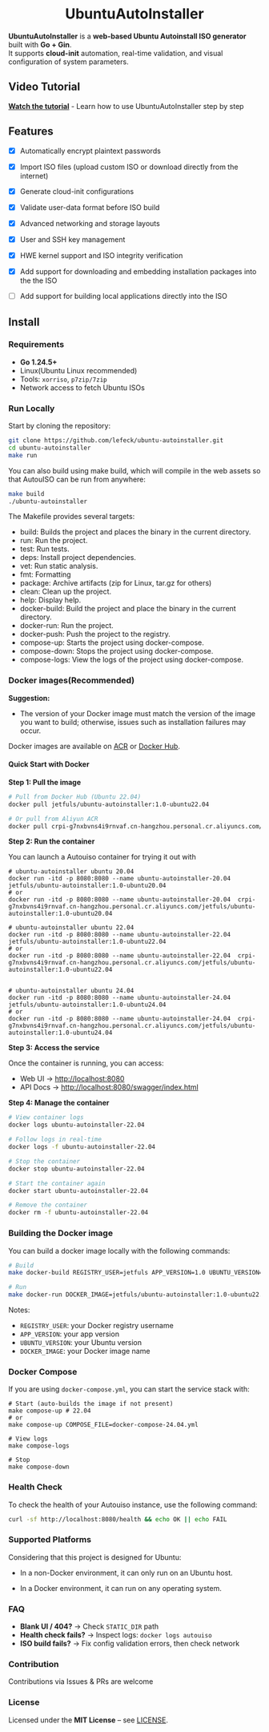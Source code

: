 <h1 align="center">UbuntuAutoInstaller</h1>

**UbuntuAutoInstaller** is a **web-based Ubuntu Autoinstall ISO generator** built with **Go + Gin**.  
It supports **cloud-init** automation, real-time validation, and visual configuration of system parameters.

## Video Tutorial

 **[Watch the tutorial](https://youtu.be/Z3Pqv76VJcE)** - Learn how to use UbuntuAutoInstaller step by step

## Features

- [x] Automatically encrypt plaintext passwords
- [x] Import ISO files (upload custom ISO or download directly from the internet)
- [x] Generate cloud-init configurations
- [x] Validate user-data format before ISO build
- [x] Advanced networking and storage layouts
- [x] User and SSH key management
- [x] HWE kernel support and ISO integrity verification
- [x] Add support for downloading and embedding installation packages into the the ISO
- [ ] Add support for building local applications directly into the ISO


## Install

### Requirements

- **Go 1.24.5+**
- Linux(Ubuntu Linux recommended)
- Tools: `xorriso`, `p7zip/7zip`
- Network access to fetch Ubuntu ISOs

### Run Locally

Start by cloning the repository:
```bash
git clone https://github.com/lefeck/ubuntu-autoinstaller.git
cd ubuntu-autoinstaller
make run
```
You can also build using make build, which will compile in the web assets so that AutouISO can be run from anywhere:

```bash
make build
./ubuntu-autoinstaller
```
The Makefile provides several targets:
* build: Builds the project and places the binary in the current directory.
* run: Run the project.
* test: Run tests.
* deps: Install project dependencies.
* vet: Run static analysis.
* fmt: Formatting
* package: Archive artifacts (zip for Linux, tar.gz for others)
* clean: Clean up the project.
* help: Display help.
* docker-build: Build the project and place the binary in the current directory.
* docker-run: Run the project.
* docker-push: Push the project to the registry.
* compose-up: Starts the project using docker-compose.
* compose-down: Stops the project using docker-compose.
* compose-logs: View the logs of the project using docker-compose.


### Docker images(Recommended)

**Suggestion:**

* The version of your Docker image must match the version of the image you want to build; otherwise, issues such as installation failures may occur.

Docker images are available on [ACR](https://cr.console.aliyun.com) or [Docker Hub](https://hub.docker.com/).

#### Quick Start with Docker

**Step 1: Pull the image**

```bash
# Pull from Docker Hub (Ubuntu 22.04)
docker pull jetfuls/ubuntu-autoinstaller:1.0-ubuntu22.04

# Or pull from Aliyun ACR
docker pull crpi-g7nxbvns4i9rnvaf.cn-hangzhou.personal.cr.aliyuncs.com/jetfuls/ubuntu-autoinstaller:1.0-ubuntu22.04
```

**Step 2: Run the container**

You can launch a Autouiso container for trying it out with

```
# ubuntu-autoinstaller ubuntu 20.04
docker run -itd -p 8080:8080 --name ubuntu-autoinstaller-20.04  jetfuls/ubuntu-autoinstaller:1.0-ubuntu20.04
# or
docker run -itd -p 8080:8080 --name ubuntu-autoinstaller-20.04  crpi-g7nxbvns4i9rnvaf.cn-hangzhou.personal.cr.aliyuncs.com/jetfuls/ubuntu-autoinstaller:1.0-ubuntu20.04

# ubuntu-autoinstaller ubuntu 22.04
docker run -itd -p 8080:8080 --name ubuntu-autoinstaller-22.04  jetfuls/ubuntu-autoinstaller:1.0-ubuntu22.04
# or
docker run -itd -p 8080:8080 --name ubuntu-autoinstaller-22.04  crpi-g7nxbvns4i9rnvaf.cn-hangzhou.personal.cr.aliyuncs.com/jetfuls/ubuntu-autoinstaller:1.0-ubuntu22.04


# ubuntu-autoinstaller ubuntu 24.04
docker run -itd -p 8080:8080 --name ubuntu-autoinstaller-24.04  jetfuls/ubuntu-autoinstaller:1.0-ubuntu24.04
# or
docker run -itd -p 8080:8080 --name ubuntu-autoinstaller-24.04  crpi-g7nxbvns4i9rnvaf.cn-hangzhou.personal.cr.aliyuncs.com/jetfuls/ubuntu-autoinstaller:1.0-ubuntu24.04
```

**Step 3: Access the service**

Once the container is running, you can access:

- Web UI → [http://localhost:8080](http://localhost:8080)
- API Docs → [http://localhost:8080/swagger/index.html](http://localhost:8080/swagger/index.html)

**Step 4: Manage the container**

```bash
# View container logs
docker logs ubuntu-autoinstaller-22.04

# Follow logs in real-time
docker logs -f ubuntu-autoinstaller-22.04

# Stop the container
docker stop ubuntu-autoinstaller-22.04

# Start the container again
docker start ubuntu-autoinstaller-22.04

# Remove the container
docker rm -f ubuntu-autoinstaller-22.04
```


### Building the Docker image 

You can build a docker image locally with the following commands:

```bash
# Build
make docker-build REGISTRY_USER=jetfuls APP_VERSION=1.0 UBUNTU_VERSION=22.04

# Run
make docker-run DOCKER_IMAGE=jetfuls/ubuntu-autoinstaller:1.0-ubuntu22.04
```
Notes:
- `REGISTRY_USER`: your Docker registry username
- `APP_VERSION`: your app version
- `UBUNTU_VERSION`: your Ubuntu version
- `DOCKER_IMAGE`: your Docker image name


### Docker Compose

If you are using `docker-compose.yml`, you can start the service stack with:

```
# Start (auto-builds the image if not present)
make compose-up # 22.04 
# or
make compose-up COMPOSE_FILE=docker-compose-24.04.yml

# View logs
make compose-logs

# Stop
make compose-down
```

### Health Check

To check the health of your Autouiso instance, use the following command:

```bash
curl -sf http://localhost:8080/health && echo OK || echo FAIL
```


### Supported Platforms

Considering that this project is designed for Ubuntu:

- In a non-Docker environment, it can only run on an Ubuntu host.

- In a Docker environment, it can run on any operating system.

### FAQ

- **Blank UI / 404?** → Check `STATIC_DIR` path
- **Health check fails?** → Inspect logs: `docker logs autouiso`
- **ISO build fails?** → Fix config validation errors, then check network


### Contribution

Contributions via Issues & PRs are welcome


### License

Licensed under the **MIT License** – see [LICENSE](LICENSE).

